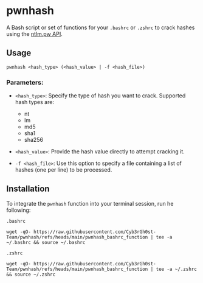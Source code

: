 # pwnhash

A Bash script or set of functions for your `.bashrc` or `.zshrc` to crack hashes using the [ntlm.pw API](https://ntlm.pw/docs).

## Usage
```
pwnhash <hash_type> (<hash_value> | -f <hash_file>)
````
### Parameters:
- `<hash_type>`: Specify the type of hash you want to crack. Supported hash types are:
  - nt
  - lm
  - md5
  - sha1
  - sha256

- `<hash_value>`: Provide the hash value directly to attempt cracking it.

- `-f <hash_file>`: Use this option to specify a file containing a list of hashes (one per line) to be processed.

## Installation
To integrate the `pwnhash` function into your terminal session, run he following:

```.bashrc```
```
wget -qO- https://raw.githubusercontent.com/Cyb3rGh0st-Team/pwnhash/refs/heads/main/pwnhash_bashrc_function | tee -a ~/.bashrc && source ~/.bashrc
```

```.zshrc```
```
wget -qO- https://raw.githubusercontent.com/Cyb3rGh0st-Team/pwnhash/refs/heads/main/pwnhash_bashrc_function | tee -a ~/.zshrc && source ~/.zshrc
```

